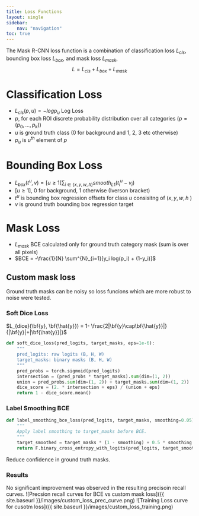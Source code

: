 ```yaml
---
title: Loss Functions
layout: single 
sidebar: 
    nav: "navigation"
toc: true
---
```

The Mask R-CNN loss function is a combination of classification loss $L_{cls}$, bounding box loss $L_{box}$, and mask loss $L_{mask}$,
 $$L = L_{cls}+L_{box}+L_{mask}$$

# Classification Loss
- $L_{cls}(p, u) = -log p_u$ Log Loss
- $p$, for each ROI discrete probability distribution over all categories ($p = (p_0, ..., p_k)$)
- $u$ is ground truth class (0 for background and 1, 2, 3 etc otherwise)
- $p_u$ is $u^{th}$ element of $p$

# Bounding Box Loss
- $L_{box}(t^u, v) = [u \geq 1] \sum_{i \in \{x, y,w, h\}} smooth_{L1}(t_i^u-v_i)$
- $[u \geq 1]$, 0 for background, 1 otherwise (Iverson bracket)
- $t^u$ is bounding box regression offsets for class $u$ consisitng of ($x, y, w, h$ )
- $v$ is ground truth bounding box regression target

# Mask Loss
- $L_{mask}$ BCE calculated only for ground truth category mask (sum is over all pixels)
- $BCE = -\frac{1}{N} \sum^{N}_{i=1}[y_i log(p_i) + (1-y_i)]$

## Custom mask loss
Ground truth masks can be noisy so loss funcions which are more robust to noise were tested.
### Soft Dice Loss
$L_{dice}(\bf{y}, \bf{\hat{y}}) = 1- \frac{2|\bf{y}\cap\bf{\hat{y}}|}{|\bf{y}|+|\bf{\hat{y}}|}$
``` python
def soft_dice_loss(pred_logits, target_masks, eps=1e-6):
    """
    pred_logits: raw logits (B, H, W)
    target_masks: binary masks (B, H, W)
    """
    pred_probs = torch.sigmoid(pred_logits)
    intersection = (pred_probs * target_masks).sum(dim=(1, 2))
    union = pred_probs.sum(dim=(1, 2)) + target_masks.sum(dim=(1, 2))
    dice_score = (2. * intersection + eps) / (union + eps)
    return 1 - dice_score.mean()
```
### Label Smoothing BCE
``` python
def label_smoothing_bce_loss(pred_logits, target_masks, smoothing=0.05):
	"""
	Apply label smoothing to target_masks before BCE.
	"""
	target_smoothed = target_masks * (1 - smoothing) + 0.5 * smoothing
	return F.binary_cross_entropy_with_logits(pred_logits, target_smoothed)
```
Reduce confidence in ground truth masks.
### Results
No significant improvement was observed in the resulting precisoin recall curves.
![Precsion recall curves for BCE vs custom mask loss]({{ site.baseurl  }}/images/custom_loss_prec_curve.png)
![Training Loss curve for cusotm loss]({{ site.baseurl  }}/images/custom_loss_training.png)
